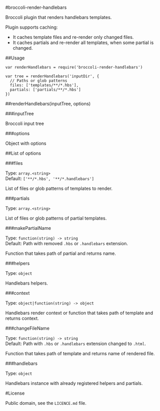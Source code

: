 #broccoli-render-handlebars

Broccoli plugin that renders handlebars templates.

Plugin supports caching:
* It caches template files and re-render only changed files.
* It caches partials and re-render all templates, when some partial is changed.

##Usage

```
var renderHandlebars = require('broccoli-render-handlebars')

var tree = renderHandlebars('inputDir', {
  // Paths or glob patterns
  files: ['templates/**/*.hbs'],
  partials: ['partials/**/*.hbs']
})
```

##renderHandlebars(inputTree, options)

###inputTree

Broccoli input tree

###options

Object with options


##List of options

###files

Type: `array.<string>`
<br>
Default: `['**/*.hbs', '**/*.handlebars']`

List of files or glob patterns of templates to render.

###partials

Type: `array.<string>`

List of files or glob patterns of partial templates.

###makePartialName

Type: `function(string) -> string`
<br>
Default: Path with removed `.hbs` or `.handlebars` extension.

Function that takes path of partial and returns name.

###helpers

Type: `object`

Handlebars helpers.

###context 

Type: `object|function(string) -> object`

Handlebars render context or function that takes path of template and returns context.

###changeFileName 

Type: `function(string) -> string`
<br>
Default: Path with `.hbs` or `.handlebars` extension changed to `.html`.

Function that takes path of template and returns name of rendered file.

###handlebars

Type: `object`

Handlebars instance with already registered helpers and partials.

#License

Public domain, see the `LICENCE.md` file.

